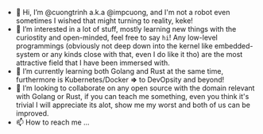- 👋 Hi, I’m @cuongtrinh a.k.a @impcuong, and I'm not a robot even sometimes I wished that might turning to reality, keke!
- 👀 I’m interested in a lot of stuff, mostly learning new things with the curiostity and open-minded, feel free to say `hi`! 
Any low-level programmings (obviously not deep down into the kernel like embedded-system or any kinds close with that, even I do like it tho)
are the most attractive field that I have been immersed with.
- 🌱 I’m currently learning both Golang and Rust at the same time, furthermore is Kubernetes/Docker **=>** to DevOpsity and beyond!
- 💞️ I’m looking to collaborate on any open source with the domain relevant with Golang or Rust, if you can teach me something, even you think it's trivial
I will appreciate its alot, show me my worst and both of us can be improved.
- 📫 How to reach me ...

<!---
CuongTrinh1280/CuongTrinh1280 is a ✨ special ✨ repository because its `README.md` (this file) appears on your GitHub profile.
You can click the Preview link to take a look at your changes.
--->

<p align="center>
          <img src="https://github-readme-stats.vercel.app/api?username=cuongtrinh1280&show_icons=true&count_private=true&custom_title=Github%20Stats&theme=dracula&include_all_commits=true">
</p>
